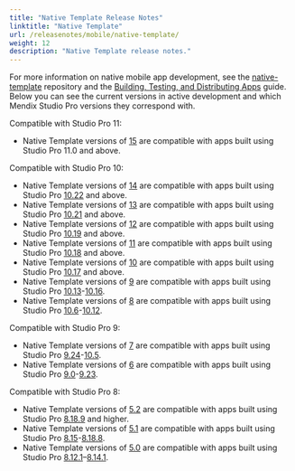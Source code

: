 ```yaml
---
title: "Native Template Release Notes"
linktitle: "Native Template"
url: /releasenotes/mobile/native-template/
weight: 12
description: "Native Template release notes."
---
```


For more information on native mobile app development, see the [native-template](https://github.com/mendix/native-template/) repository and the [Building, Testing, and Distributing Apps](/refguide/mobile/distributing-mobile-apps/) guide. Below you can see the current versions in active development and which Mendix Studio Pro versions they correspond with.

Compatible with Studio Pro 11:
* Native Template versions of [15](/releasenotes/mobile/nt-15-rn/) are compatible with apps built using Studio Pro 11.0 and above.

Compatible with Studio Pro 10:

* Native Template versions of [14](/releasenotes/mobile/nt-14-rn/) are compatible with apps built using Studio Pro [10.22](/releasenotes/studio-pro/10.22/) and above.
* Native Template versions of [13](/releasenotes/mobile/nt-13-rn/) are compatible with apps built using Studio Pro [10.21](/releasenotes/studio-pro/10.21/) and above.
* Native Template versions of [12](/releasenotes/mobile/nt-12-rn/) are compatible with apps built using Studio Pro [10.19](/releasenotes/studio-pro/10.19/) and above.
* Native Template versions of [11](/releasenotes/mobile/nt-11-rn/) are compatible with apps built using Studio Pro [10.18](/releasenotes/studio-pro/10.18/) and above.
* Native Template versions of [10](/releasenotes/mobile/nt-10-rn/) are compatible with apps built using Studio Pro [10.17](/releasenotes/studio-pro/10.17/) and above.
* Native Template versions of [9](/releasenotes/mobile/nt-9-rn/) are compatible with apps built using Studio Pro [10.13](/releasenotes/studio-pro/10.13/)-[10.16](/releasenotes/studio-pro/10.16/).
* Native Template versions of [8](/releasenotes/mobile/nt-8-rn/) are compatible with apps built using Studio Pro [10.6](/releasenotes/studio-pro/10.6/)-[10.12](/releasenotes/studio-pro/10.12/).

Compatible with Studio Pro 9:

* Native Template versions of [7](/releasenotes/mobile/nt-7-rn/) are compatible with apps built using Studio Pro [9.24](/releasenotes/studio-pro/9.24/)-[10.5](/releasenotes/studio-pro/10.5/). 
* Native Template versions of [6](/releasenotes/mobile/nt-6-rn/) are compatible with apps built using Studio Pro [9.0](/releasenotes/studio-pro/9.0/)-[9.23](/releasenotes/studio-pro/9.23/). 

Compatible with Studio Pro 8:

* Native Template versions of [5.2](/releasenotes/mobile/nt-5.2-rn/) are compatible with apps built using Studio Pro [8.18.9](/releasenotes/studio-pro/8.18/#8189) and higher.
* Native Template versions of [5.1](/releasenotes/mobile/nt-5.1-rn/) are compatible with apps built using Studio Pro [8.15](/releasenotes/studio-pro/8.15/)-[8.18.8](/releasenotes/studio-pro/8.18/#8188).
* Native Template versions of [5.0](/releasenotes/mobile/nt-5.0-rn/) are compatible with apps built using Studio Pro [8.12.1](/releasenotes/studio-pro/8.12/#8121)–[8.14.1](/releasenotes/studio-pro/8.14/).
